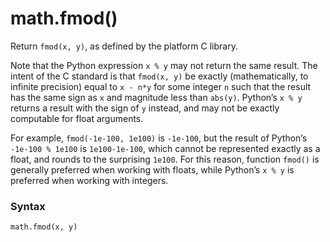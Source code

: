 # math.fmod()

Return `fmod(x, y)`, as defined by the platform C library.

Note that the Python expression `x % y` may not return the same result. The intent of the C standard is that `fmod(x, y)` be exactly (mathematically, to infinite precision) equal to `x - n*y` for some integer `n` such that the result has the same sign as `x` and magnitude less than `abs(y)`. Python’s `x % y` returns a result with the sign of `y` instead, and may not be exactly computable for float arguments.

For example, `fmod(-1e-100, 1e100)` is `-1e-100`, but the result of Python’s `-1e-100 % 1e100` is `1e100-1e-100`, which cannot be represented exactly as a float, and rounds to the surprising `1e100`. For this reason, function `fmod()` is generally preferred when working with floats, while Python’s `x % y` is preferred when working with integers.

### Syntax

```python
math.fmod(x, y)
```